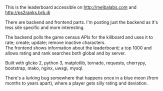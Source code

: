 This is the leaderboard accessible on http://melbalabs.com and http://ps2ranks.brb.dj

There are backend and frontend parts. I'm posting just the backend as it's
less site specific and more interesting. 

The backend polls the game census APIs for the killboard and uses it to rate; 
create; update; remove inactive characters.  
The frontend shows information about the leaderboard; a top 1000 and allows
rating and rank searches both global and by server.  

Built with glicko 2, python 3, matplotlib, tornado, requests, cherrypy, 
bootstrap, mako, nginx, uwsgi, mysql.  

There's a lurking bug somewhere that happens once in a blue moon 
(from months to years apart), where a player gets silly rating and deviation.